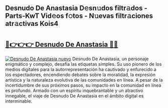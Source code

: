 ## Desnudo De Anastasia D𝚎sn𝚞dos filtr𝚊dos - Parts-KwT Vid𝚎os f𝚘tos - N𝚞evas filtr𝚊ciones atr𝚊ctivas Kois4

# <h2><a href="http://mb5tcta.tromn.icu/?c=Desnudo+De+Anastasia">🔗👉👉👉 Desnudo De Anastasia 🔗🔗</a></h2>

[![Desnudo De Anastasia nuevo](https://i.imgur.com/pEAQMta.gif)](http://mb5tcta.tromn.icu/?c=Desnudo+De+Anastasia)
Desnudo De Anastasia, un personaje enigmático y complejo, desafía las etiquetas simples. Su uso pionero de los medios digitales para la autorrepresentación ha cautivado y enfurecido a los espectadores, encendiendo debates sobre la moralidad, la expresión artística y la naturaleza evolutiva de las comunidades en línea. A pesar de la incertidumbre de sus próximos pasos, su impacto en la comunidad en línea es profundo. Armado con un espíritu inquebrantable y un atractivo innegable, el viaje de Desnudo De Anastasia en el ámbito digital es interminable.
